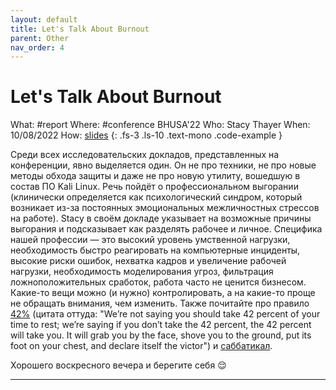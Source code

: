 ```yaml
---
layout: default
title: Let's Talk About Burnout
parent: Other
nav_order: 4
---
```

# Let's Talk About Burnout

What: #report
Where: #conference BHUSA'22
Who: Stacy Thayer
When: 10/08/2022
How: [slides]
{: .fs-3 .ls-10 .text-mono .code-example }

Среди всех исследовательских докладов, представленных на конференции, явно выделяется один. Он не про техники, не про новые методы обхода защиты и даже не про новую утилиту, вошедшую в состав ПО Kali Linux. Речь пойдёт о профессиональном выгорании (клинически определяется как психологический синдром, который возникает из-за постоянных эмоциональных межличностных стрессов на работе). 
Stacy в своём докладе указывает на возможные причины выгорания и подсказывает как разделять рабочее и личное. Специфика нашей профессии — это высокий уровень умственной нагрузки, необходимость быстро реагировать на компьютерные инциденты, высокие риски ошибок, нехватка кадров и увеличение рабочей нагрузки, необходимость моделирования угроз, фильтрация ложноположительных сработок, работа часто не ценится бизнесом. Какие-то вещи можно (и нужно) контролировать, а на какие-то проще не обращать внимания, чем изменить. 
Также почитайте про правило [42%] (цитата оттуда: "We’re not saying you should take 42 percent of your time to rest; we’re saying if you don’t take the 42 percent, the 42 percent will take you. It will grab you by the face, shove you to the ground, put its foot on your chest, and declare itself the victor") и [саббатикал]. 

Хорошего воскресного вечера и берегите себя 😌

----
[slides]:https://www.blackhat.com/us-22/briefings/schedule/index.html#trying-to-be-everything-to-everyone-lets-talk-about-burnout-28230
[42%]:https://www.stylist.co.uk/long-reads/how-to-deal-with-stress-at-work-ways-to-reduce-stress-career-sleep-insomnia-books-reading-advice-science/256240
[саббатикал]:https://lifehacker.ru/sabbatical/